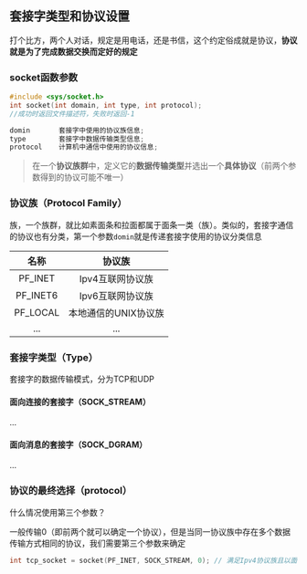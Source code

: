 ## 套接字类型和协议设置

打个比方，两个人对话，规定是用电话，还是书信，这个约定俗成就是协议，**协议就是为了完成数据交换而定好的规定**

### socket函数参数

```C
#include <sys/socket.h>
int socket(int domain, int type, int protocol);
//成功时返回文件描述符，失败时返回-1

domin 		套接字中使用的协议族信息;
type  		套接字中数据传输类型信息;
protocol 	计算机中通信中使用的协议信息;
```

> 在一个**协议族群**中，定义它的**数据传输类型**并选出一个**具体协议**（前两个参数得到的协议可能不唯一）

### 协议族（Protocol Family）

族，一个族群，就比如素面条和拉面都属于面条一类（族）。类似的，套接字通信的协议也有分类，第一个参数`domin`就是传递套接字使用的协议分类信息

|   名称   |        协议族        |
| :------: | :------------------: |
| PF_INET  |   Ipv4互联网协议族   |
| PF_INET6 |   Ipv6互联网协议族   |
| PF_LOCAL | 本地通信的UNIX协议族 |
|   ...    |         ...          |

### 套接字类型（Type）

套接字的数据传输模式，分为TCP和UDP

#### **面向连接的套接字（SOCK_STREAM）**

...

#### **面向消息的套接字（SOCK_DGRAM）**

...

### 协议的最终选择（protocol）

什么情况使用第三个参数？

一般传输0（即前两个就可以确定一个协议），但是当同一协议族中存在多个数据传输方式相同的协议，我们需要第三个参数来确定

```C
int tcp_socket = socket(PF_INET, SOCK_STREAM, 0); // 满足Ipv4协议族且以面向连接的形式数据传输的只有一个协议，可以传递0
```
